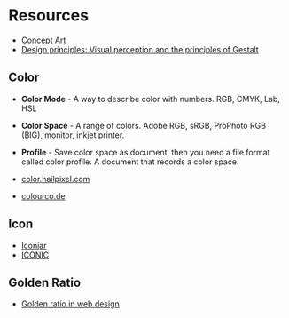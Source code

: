 # Resources

* [Concept Art](http://www.conceptart.org/forums/)
* [Design principles: Visual perception and the principles of Gestalt](http://www.smashingmagazine.com/2014/03/28/design-principles-visual-perception-and-the-principles-of-gestalt/)

## Color

* **Color Mode** - A way to describe color with numbers. RGB, CMYK, Lab, HSL
* **Color Space** - A range of colors. Adobe RGB, sRGB, ProPhoto RGB (BIG), monitor, inkjet printer.
* **Profile** - Save color space as document, then you need a file format called color profile. A document that records a color space.

* [color.hailpixel.com](http://color.hailpixel.com/)
* [colourco.de](http://colourco.de/)

## Icon

* [Iconjar](http://geticonjar.com/)
* [ICONIC](https://useiconic.com)

## Golden Ratio

* [Golden ratio in web design](http://www.pencilscoop.com/2014/03/understanding-and-using-the-golden-ratio-in-web-design/)